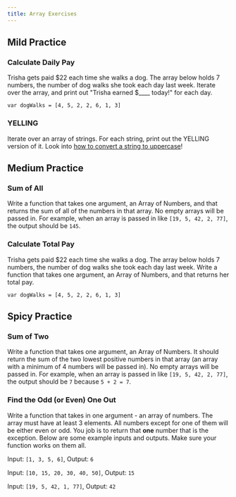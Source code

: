 ```yaml
---
title: Array Exercises
---
```


## Mild Practice

<div class="call-to-action">
  <h3>Calculate Daily Pay</h3>
  <p>Trisha gets paid $22 each time she walks a dog. The array below holds 7 numbers, the number of dog walks she took each day last week. Iterate over the array, and print out "Trisha earned $____ today!" for each day.</p>
  <code class="try-it-code">var dogWalks = [4, 5, 2, 2, 6, 1, 3]</code>
  <p></p>
</div>

<div class="call-to-action">
  <h3>YELLING</h3>
  <p>Iterate over an array of strings. For each string, print out the YELLING version of it. Look into <a href="https://developer.mozilla.org/en-US/docs/Web/JavaScript/Reference/Global_Objects/String/toUpperCase">how to convert a string to uppercase</a>!</p>
</div>

## Medium Practice

<div class="call-to-action">
  <h3>Sum of All</h3>
  <p>Write a function that takes one argument, an Array of Numbers, and that returns the sum of all of the numbers in that array. No empty arrays will be passed in. For example, when an array is passed in like <code class="try-it-code">[19, 5, 42, 2, 77]</code>, the output should be <code class="try-it-code">145</code>.</p>
</div>

<div class="call-to-action">
  <h3>Calculate Total Pay</h3>
  <p>Trisha gets paid $22 each time she walks a dog. The array below holds 7 numbers, the number of dog walks she took each day last week. Write a function that takes one argument, an Array of Numbers, and that returns her total pay.</p>
  <code class="try-it-code">var dogWalks = [4, 5, 2, 2, 6, 1, 3]</code>
  <p></p>
</div>

## Spicy Practice

<div class="call-to-action">
  <h3>Sum of Two</h3>
  <p>Write a function that takes one argument, an Array of Numbers. It should return the sum of the two lowest positive numbers in that array (an array with a minimum of 4 numbers will be passed in). No empty arrays will be passed in. For example, when an array is passed in like <code class="try-it-code">[19, 5, 42, 2, 77]</code>, the output should be <code class="try-it-code">7</code> because <code class="try-it-code">5 + 2 = 7</code>.</p>
</div>

<div class="call-to-action">
  <h3>Find the Odd (or Even) One Out</h3>
  <p>Write a function that takes in one argument - an array of numbers. The array must have at least 3 elements. All numbers except for one of them will be either even or odd. You job is to return that <strong>one</strong> number that is the exception. Below are some example inputs and outputs. Make sure your function works on them all.</p>
  <p>Input: <code class="try-it-code">[1, 3, 5, 6]</code>, Output: <code class="try-it-code">6</code></p>
  <p>Input: <code class="try-it-code">[10, 15, 20, 30, 40, 50]</code>, Output: <code class="try-it-code">15</code></p>
  <p>Input: <code class="try-it-code">[19, 5, 42, 1, 77]</code>, Output: <code class="try-it-code">42</code></p>
</div>
